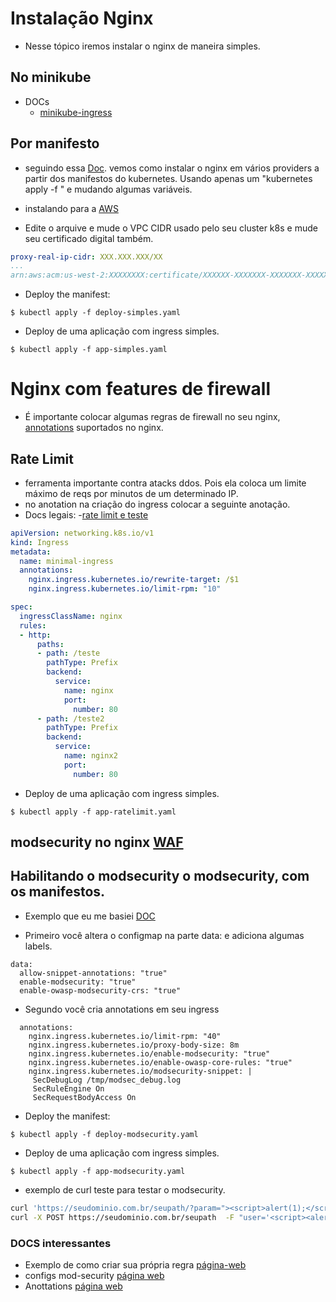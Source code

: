 # Instalação Nginx
- Nesse tópico iremos instalar o nginx de maneira simples.

## No minikube
- DOCs
    - [minikube-ingress](https://kubernetes.io/docs/tasks/access-application-cluster/ingress-minikube/)

## Por manifesto
- seguindo essa [Doc](https://kubernetes.github.io/ingress-nginx/deploy/).
vemos como instalar o nginx em vários providers a partir dos manifestos do kubernetes. Usando apenas um "kubernetes apply -f " e mudando algumas variáveis.
- instalando para a [AWS](https://kubernetes.github.io/ingress-nginx/deploy/#aws)

- Edite o arquive e mude o VPC CIDR usado pelo seu cluster k8s e mude seu certificado digital também.

```yaml
proxy-real-ip-cidr: XXX.XXX.XXX/XX
...
arn:aws:acm:us-west-2:XXXXXXXX:certificate/XXXXXX-XXXXXXX-XXXXXXX-XXXXXXXX
```

- Deploy the manifest:
```
$ kubectl apply -f deploy-simples.yaml
```

- Deploy de uma aplicação com ingress simples.
```
$ kubectl apply -f app-simples.yaml
```

# Nginx com features de firewall
- É importante colocar algumas regras de firewall no seu nginx, [annotations](https://github.com/kubernetes/ingress-nginx/blob/main/docs/user-guide/nginx-configuration/annotations.md) suportados no nginx.

## Rate Limit
- ferramenta importante contra atacks ddos. Pois ela coloca um limite máximo de reqs por minutos de um determinado IP.
- no anotation na criação do ingress colocar a seguinte anotação.
- Docs legais:
  -[rate limit e teste](https://www.nginx.com/blog/microservices-march-protect-kubernetes-apis-with-rate-limiting/)

```yaml
apiVersion: networking.k8s.io/v1
kind: Ingress
metadata:
  name: minimal-ingress
  annotations:
    nginx.ingress.kubernetes.io/rewrite-target: /$1
    nginx.ingress.kubernetes.io/limit-rpm: "10"

spec:
  ingressClassName: nginx
  rules:
  - http:
      paths:
      - path: /teste
        pathType: Prefix
        backend:
          service:
            name: nginx
            port:
              number: 80
      - path: /teste2
        pathType: Prefix
        backend:
          service:
            name: nginx2
            port:
              number: 80
```

- Deploy de uma aplicação com ingress simples.
```
$ kubectl apply -f app-ratelimit.yaml
```

## modsecurity no nginx [WAF](https://github.com/kubernetes/ingress-nginx/blob/main/docs/user-guide/nginx-configuration/annotations.md#modsecurity)

## Habilitando o modsecurity o modsecurity, com os manifestos.

- Exemplo que eu me basiei [DOC](https://thelinuxnotes.com/index.php/how-to-install-and-configure-modsecurity-waf-in-kubernetes/#google_vignette)

- Primeiro você altera o configmap na parte data: e adiciona algumas labels.
```
data:
  allow-snippet-annotations: "true"
  enable-modsecurity: "true"
  enable-owasp-modsecurity-crs: "true"
```

- Segundo você cria annotations em seu ingress
```
  annotations:
    nginx.ingress.kubernetes.io/limit-rpm: "40"
    nginx.ingress.kubernetes.io/proxy-body-size: 8m
    nginx.ingress.kubernetes.io/enable-modsecurity: "true"
    nginx.ingress.kubernetes.io/enable-owasp-core-rules: "true"   
    nginx.ingress.kubernetes.io/modsecurity-snippet: |
     SecDebugLog /tmp/modsec_debug.log 
     SecRuleEngine On
     SecRequestBodyAccess On
```
- Deploy the manifest:
```
$ kubectl apply -f deploy-modsecurity.yaml
```

- Deploy de uma aplicação com ingress simples.
```
$ kubectl apply -f app-modsecurity.yaml
```

- exemplo de curl teste para testar o modsecurity.
```bash
curl 'https://seudominio.com.br/seupath/?param="><script>alert(1);</script>'
curl -X POST https://seudominio.com.br/seupath  -F "user='<script><alert>Hello></alert></script>'"
```

### DOCS interessantes
- Exemplo de como criar sua própria regra [página-web](https://thelinuxnotes.com/index.php/how-to-install-and-configure-modsecurity-waf-in-kubernetes/#google_vignette)
- configs mod-security [página web](https://github.com/owasp-modsecurity/ModSecurity/blob/v3/master/modsecurity.conf-recommended)
- Anottations [página web](https://kubernetes.github.io/ingress-nginx/user-guide/nginx-configuration/annotations/#modsecurity)
